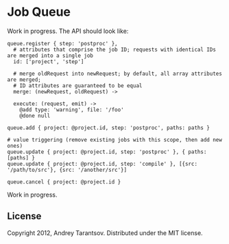 # Job Queue

Work in progress. The API should look like:

    queue.register { step: 'postproc' },
      # attributes that comprise the job ID; requests with identical IDs are merged into a single job
      id: ['project', 'step']

      # merge oldRequest into newRequest; by default, all array attributes are merged;
      # ID attributes are guaranteed to be equal
      merge: (newRequest, oldRequest) ->

      execute: (request, emit) ->
        @add type: 'warning', file: '/foo'
        @done null

    queue.add { project: @project.id, step: 'postproc', paths: paths }

    # value triggering (remove existing jobs with this scope, then add new ones)
    queue.update { project: @project.id, step: 'postproc' }, { paths: [paths] }
    queue.update { project: @project.id, step: 'compile' }, [{src: '/path/to/src'}, {src: '/another/src'}]

    queue.cancel { project: @project.id }


Work in progress.

## License

Copyright 2012, Andrey Tarantsov. Distributed under the MIT license.
